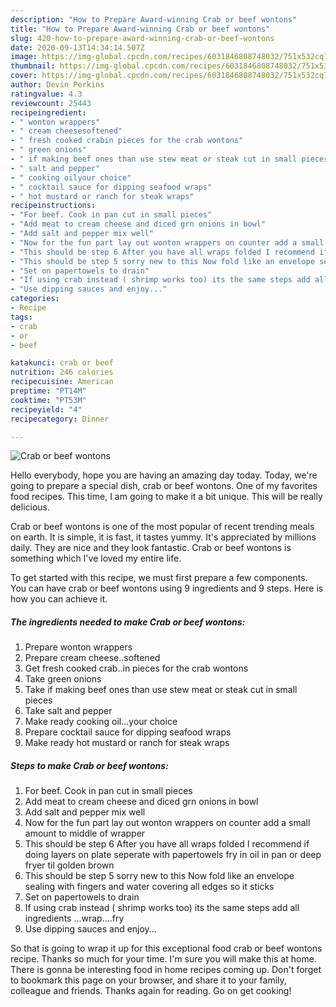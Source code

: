 ```yaml
---
description: "How to Prepare Award-winning Crab or beef wontons"
title: "How to Prepare Award-winning Crab or beef wontons"
slug: 420-how-to-prepare-award-winning-crab-or-beef-wontons
date: 2020-09-13T14:34:14.507Z
image: https://img-global.cpcdn.com/recipes/6031846808748032/751x532cq70/crab-or-beef-wontons-recipe-main-photo.jpg
thumbnail: https://img-global.cpcdn.com/recipes/6031846808748032/751x532cq70/crab-or-beef-wontons-recipe-main-photo.jpg
cover: https://img-global.cpcdn.com/recipes/6031846808748032/751x532cq70/crab-or-beef-wontons-recipe-main-photo.jpg
author: Devin Perkins
ratingvalue: 4.3
reviewcount: 25443
recipeingredient:
- " wonton wrappers"
- " cream cheesesoftened"
- " fresh cooked crabin pieces for the crab wontons"
- " green onions"
- " if making beef ones than use stew meat or steak cut in small pieces"
- " salt and pepper"
- " cooking oilyour choice"
- " cocktail sauce for dipping seafood wraps"
- " hot mustard or ranch for steak wraps"
recipeinstructions:
- "For beef. Cook in pan cut in small pieces"
- "Add meat to cream cheese and diced grn onions in bowl"
- "Add salt and pepper mix well"
- "Now for the fun part lay out wonton wrappers on counter add a small amount to middle of wrapper"
- "This should be step 6 After you have all wraps folded I recommend if doing layers on plate seperate with papertowels fry in oil in pan or deep fryer til golden brown"
- "This should be step 5 sorry new to this Now fold like an envelope sealing with fingers and water covering all edges so it sticks"
- "Set on papertowels to drain"
- "If using crab instead ( shrimp works too) its the same steps add all ingredients ...wrap....fry"
- "Use dipping sauces and enjoy..."
categories:
- Recipe
tags:
- crab
- or
- beef

katakunci: crab or beef 
nutrition: 246 calories
recipecuisine: American
preptime: "PT14M"
cooktime: "PT53M"
recipeyield: "4"
recipecategory: Dinner

---
```



![Crab or beef wontons](https://img-global.cpcdn.com/recipes/6031846808748032/751x532cq70/crab-or-beef-wontons-recipe-main-photo.jpg)

Hello everybody, hope you are having an amazing day today. Today, we're going to prepare a special dish, crab or beef wontons. One of my favorites food recipes. This time, I am going to make it a bit unique. This will be really delicious.



Crab or beef wontons is one of the most popular of recent trending meals on earth. It is simple, it is fast, it tastes yummy. It's appreciated by millions daily. They are nice and they look fantastic. Crab or beef wontons is something which I've loved my entire life.


To get started with this recipe, we must first prepare a few components. You can have crab or beef wontons using 9 ingredients and 9 steps. Here is how you can achieve it.

<!--inarticleads1-->

##### The ingredients needed to make Crab or beef wontons:

1. Prepare  wonton wrappers
1. Prepare  cream cheese..softened
1. Get  fresh cooked crab..in pieces for the crab wontons
1. Take  green onions
1. Take  if making beef ones than use stew meat or steak cut in small pieces
1. Take  salt and pepper
1. Make ready  cooking oil...your choice
1. Prepare  cocktail sauce for dipping seafood wraps
1. Make ready  hot mustard or ranch for steak wraps




<!--inarticleads2-->

##### Steps to make Crab or beef wontons:

1. For beef. Cook in pan cut in small pieces
1. Add meat to cream cheese and diced grn onions in bowl
1. Add salt and pepper mix well
1. Now for the fun part lay out wonton wrappers on counter add a small amount to middle of wrapper
1. This should be step 6 After you have all wraps folded I recommend if doing layers on plate seperate with papertowels fry in oil in pan or deep fryer til golden brown
1. This should be step 5 sorry new to this Now fold like an envelope sealing with fingers and water covering all edges so it sticks
1. Set on papertowels to drain
1. If using crab instead ( shrimp works too) its the same steps add all ingredients ...wrap....fry
1. Use dipping sauces and enjoy...




So that is going to wrap it up for this exceptional food crab or beef wontons recipe. Thanks so much for your time. I'm sure you will make this at home. There is gonna be interesting food in home recipes coming up. Don't forget to bookmark this page on your browser, and share it to your family, colleague and friends. Thanks again for reading. Go on get cooking!
